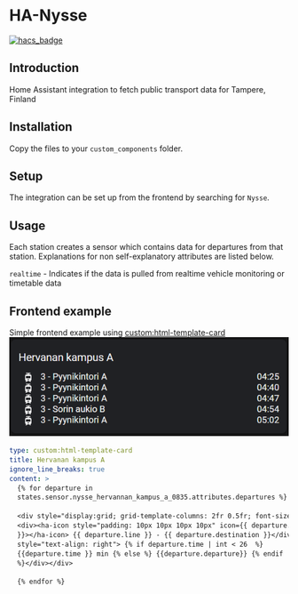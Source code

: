 # HA-Nysse

[![hacs_badge](https://img.shields.io/badge/HACS-Custom-41BDF5.svg?style=for-the-badge)](https://github.com/hacs/integration)

## Introduction

Home Assistant integration to fetch public transport data for Tampere, Finland

## Installation

Copy the files to your `custom_components` folder.

## Setup

The integration can be set up from the frontend by searching for `Nysse`.

## Usage

Each station creates a sensor which contains data for departures from that station. Explanations for non self-explanatory attributes are listed below.

`realtime` - Indicates if the data is pulled from realtime vehicle monitoring or timetable data

## Frontend example

Simple frontend example using [custom:html-template-card](https://github.com/PiotrMachowski/Home-Assistant-Lovelace-HTML-Jinja2-Template-card)
![Example](https://github.com/warrior25/HA-Nysse/raw/main/docs/frontend_example.jpg)

```yaml
type: custom:html-template-card
title: Hervanan kampus A
ignore_line_breaks: true
content: >
  {% for departure in
  states.sensor.nysse_hervannan_kampus_a_0835.attributes.departures %}

  <div style="display:grid; grid-template-columns: 2fr 0.5fr; font-size: 20px">
  <div><ha-icon style="padding: 10px 10px 10px 10px" icon={{ departure.icon
  }}></ha-icon> {{ departure.line }} - {{ departure.destination }}</div><div
  style="text-align: right"> {% if departure.time | int < 26  %}
  {{departure.time }} min {% else %} {{departure.departure}} {% endif
  %}</div></div>

  {% endfor %}
  ```